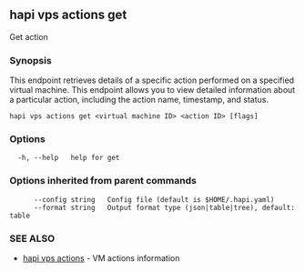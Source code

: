## hapi vps actions get

Get action

### Synopsis

This endpoint retrieves details of a specific action performed on a specified virtual machine.
This endpoint allows you to view detailed information about a particular action, including the action name, timestamp, and status.

```
hapi vps actions get <virtual machine ID> <action ID> [flags]
```

### Options

```
  -h, --help   help for get
```

### Options inherited from parent commands

```
      --config string   Config file (default is $HOME/.hapi.yaml)
      --format string   Output format type (json|table|tree), default: table
```

### SEE ALSO

* [hapi vps actions](hapi_vps_actions.md)	 - VM actions information

